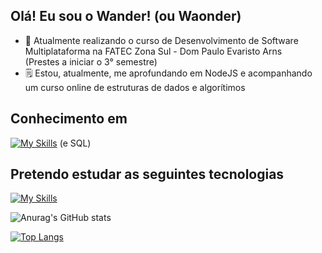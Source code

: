 ## Olá! Eu sou o Wander! (ou Waonder)



- 🎒 Atualmente realizando o curso de Desenvolvimento de Software Multiplataforma na FATEC Zona Sul - Dom Paulo Evaristo Arns <br/> (Prestes a iniciar o 3° semestre)
- 🗒️ Estou, atualmente, me aprofundando em NodeJS e acompanhando um curso online de estruturas de dados e algorítimos

## Conhecimento em
[![My Skills](https://skillicons.dev/icons?i=js,html,css,java,cpp,nodejs,git)](https://skillicons.dev)
 (e SQL)

## Pretendo estudar as seguintes tecnologias
[![My Skills](https://skillicons.dev/icons?i=java,python,kotlin,cs,react)](https://skillicons.dev)

![Anurag's GitHub stats](https://github-readme-stats.vercel.app/api?username=Waondered&show_icons=true&theme=dark) <p margin-top= 20px>[![Top Langs](https://github-readme-stats.vercel.app/api/top-langs/?username=Waondered&layout=compact&theme=dark&langs_count=8)](https://github.com/anuraghazra/github-readme-stats) <p/>

